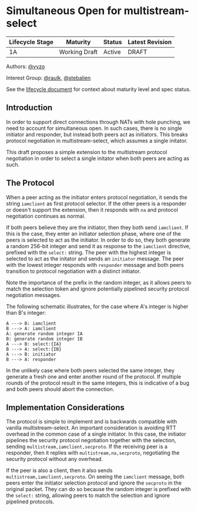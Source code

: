 # Simultaneous Open for multistream-select

| Lifecycle Stage | Maturity      | Status | Latest Revision |
|-----------------|---------------|--------|-----------------|
| 1A              | Working Draft | Active | DRAFT           |

Authors: [@vyzo]

Interest Group: [@raulk], [@stebalien]

[@vyzo]: https://github.com/vyzo
[@raulk]: https://github.com/raulk
[@stebalien]: https://github.com/stebalien

See the [lifecycle document][lifecycle-spec] for context about maturity level
and spec status.

[lifecycle-spec]: https://github.com/libp2p/specs/blob/master/00-framework-01-spec-lifecycle.md


## Introduction

In order to support direct connections through NATs with hole
punching, we need to account for simultaneous open. In such cases,
there is no single initiator and responder, but instead both peers act
as initiators. This breaks protocol negotiation in
multistream-select, which assumes a single initator.

This draft proposes a simple extension to the multistream protocol
negotiation in order to select a single initator when both peers are
acting as such.

## The Protocol

When a peer acting as the initiator enters protocol negotiation, it
sends the string `iamclient` as first protocol selector. If the other
peers is a responder or doesn't support the extension, then it
responds with `na` and protocol negotiation continues as normal.

If both peers believe they are the initiator, then they both send
`iamclient`. If this is the case, they enter an initiator selection
phase, where one of the peers is selected to act as the initiator. In
order to do so, they both generate a random 256-bit integer and send
it as response to the `iamclient` directive, prefixed with the
`select:` string. The peer with the highest integer is selected to act
as the initator and sends an `initiator` message. The peer with the
lowest integer responds with `responder` message and both peers
transition to protocol negotiation with a distinct initiator.

Note the importance of the prefix in the random integer, as it allows
peers to match the selection token and ignore potentially pipelined
security protocol negotiation messages.

The following schematic illustrates, for the case where A's integer is
higher than B's integer:

```
A ---> B: iamclient
B ---> A: iamclient
A: generate random integer IA
B: generate random integer IB
A ---> B: select:{IA}
B ---> A: select:{IB}
A ---> B: initiator
B ---> A: responder
```

In the unlikely case where both peers selected the same integer, they
generate a fresh one and enter another round of the protocol. If
multiple rounds of the protocol result in the same integers, this is
indicative of a bug and both peers should abort the connection.

## Implementation Considerations

The protocol is simple to implement and is backwards compatible with
vanilla multistream-select. An important consideration is avoiding RTT
overhead in the common case of a single initiator. In this case, the
initiator pipelines the security protocol negotiation together with the
selection, sending `multistream,iamclient,secproto`.  If the receiving
peer is a responder, then it replies with `multistream,na,secproto`,
negotiating the security protocol without any overhead.

If the peer is also a client, then it also sends
`multistream,iamclient,secproto`.  On seeing the `iamclient` message,
both peers enter the initiator selection protocol and ignore the
`secproto` in the original packet. They can do so because the random
integer is prefixed with the `select:` string, allowing peers to match
the selection and ignore pipelined protocols.
